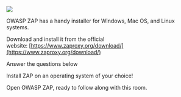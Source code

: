 ![](https://i.imgur.com/1pRazZt.png)  

OWASP ZAP has a handy installer for Windows, Mac OS, and Linux systems.

Download and install it from the official website: [https://www.zaproxy.org/download/](https://www.zaproxy.org/download/)

Answer the questions below

Install ZAP on an operating system of your choice!

Open OWASP ZAP, ready to follow along with this room.